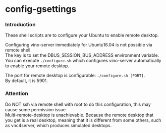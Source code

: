 # config-gsettings

### Introduction ###
These shell scripts are to configure your Ubuntu to enable remote desktop.<br>


Configuring vino-server immediately for Ubuntu16.04 is not possible via remote shell.<br>
The key is to set the DBUS_SESSION_BUS_ADDRESS environment variable.<br>
You can execute `./configure.sh` which configures vino-server automatically to enable your remote desktop.<br>

The port for remote desktop is configurable: `./configure.sh [PORT]`.<br>
By default, it is 5901.

### Attention ###
Do NOT ssh via remote shell with root to do this configuration, this may cause some permission issue.<br>
Multi-remote-desktop is unachievable. Because the remote desktop that you get is a real desktop, meaning that it is different from some others, such as vnc4server, which produces simulated desktops.
